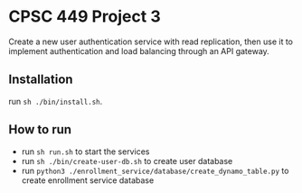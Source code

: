 # CPSC 449 Project 3
Create a new user authentication service with read replication, then use it to implement authentication and load balancing through an API gateway.

## Installation
run `sh ./bin/install.sh`.

## How to run
- run `sh run.sh` to start the services
- run `sh ./bin/create-user-db.sh` to create user database
- run `python3 ./enrollment_service/database/create_dynamo_table.py` to create enrollment service database